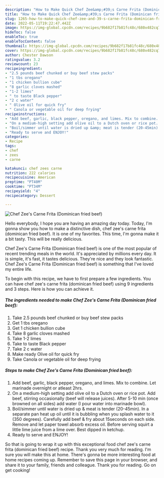 ```yaml
---
description: "How to Make Quick Chef Zee&amp;#39;s Carne Frita (Dominican fried beef)"
title: "How to Make Quick Chef Zee&amp;#39;s Carne Frita (Dominican fried beef)"
slug: 1265-how-to-make-quick-chef-zee-and-39-s-carne-frita-dominican-fried-beef
date: 2022-05-11T19:22:47.442Z
image: https://img-global.cpcdn.com/recipes/9b682f17b81fc48c/680x482cq70/chef-zees-carne-frita-dominican-fried-beef-recipe-main-photo.jpg
hideToc: false
enableToc: true
enableTocContent: false
thumbnail: https://img-global.cpcdn.com/recipes/9b682f17b81fc48c/680x482cq70/chef-zees-carne-frita-dominican-fried-beef-recipe-main-photo.jpg
cover: https://img-global.cpcdn.com/recipes/9b682f17b81fc48c/680x482cq70/chef-zees-carne-frita-dominican-fried-beef-recipe-main-photo.jpg
author: Chester Dawson
ratingvalue: 3.2
reviewcount: 23
recipeingredient:
- "2.5 pounds beef chunked or buy beef stew packs"
- "1 tbs oregano"
- "1 chicken bullion cube"
- "8 garlic cloves mashed"
- "1-2 limes"
- " to taste Black pepper"
- "2 c water"
- " Olive oil for quick fry"
- " Canola or vegetable oil for deep frying"
recipeinstructions:
- "Add beef, garlic, black pepper, oregano, and limes. Mix to combine. Let marinade overnight or atleast 2hrs."
- "On a medium-high setting add olive oil to a Dutch oven or rice pot. Add beef, stirring occasionally (beef will release juices). After 5-10 min (once browned on all sides) add water (I pour water into marinade bowl)."
- "Boil/simmer until water is dried up &amp; meat is tender (20-45min). In a separate pan heat up oil until it is bubbling when you splash water to it (350 degrees). Carefully add beef &amp; fry about 15seconds on each side. Remove and let paper towel absorb excess oil. Before serving squirt a little lime juice from a lime over. Best dipped in ketchup."
- "Ready to serve and ENJOY!"
categories:
- Recipe
tags:
- chef
- zees
- carne

katakunci: chef zees carne 
nutrition: 222 calories
recipecuisine: American
preptime: "PT40M"
cooktime: "PT34M"
recipeyield: "4"
recipecategory: Dessert

---
```



![Chef Zee&#39;s Carne Frita (Dominican fried beef)](https://img-global.cpcdn.com/recipes/9b682f17b81fc48c/680x482cq70/chef-zees-carne-frita-dominican-fried-beef-recipe-main-photo.jpg)

Hello everybody, I hope you are having an amazing day today. Today, I'm gonna show you how to make a distinctive dish, chef zee&#39;s carne frita (dominican fried beef). It is one of my favorites. This time, I'm gonna make it a bit tasty. This will be really delicious.

Chef Zee&#39;s Carne Frita (Dominican fried beef) is one of the most popular of recent trending meals in the world. It's appreciated by millions every day. It is simple, it's fast, it tastes delicious. They're nice and they look fantastic. Chef Zee&#39;s Carne Frita (Dominican fried beef) is something that I've loved my entire life.




To begin with this recipe, we have to first prepare a few ingredients. You can have chef zee&#39;s carne frita (dominican fried beef) using 9 ingredients and 3 steps. Here is how you can achieve it.

<!--inarticleads1-->

##### The ingredients needed to make Chef Zee&#39;s Carne Frita (Dominican fried beef):

1. Take 2.5 pounds beef chunked or buy beef stew packs
1. Get 1 tbs oregano
1. Get 1 chicken bullion cube
1. Take 8 garlic cloves mashed
1. Take 1-2 limes
1. Take  to taste Black pepper
1. Take 2 c water
1. Make ready  Olive oil for quick fry
1. Take  Canola or vegetable oil for deep frying




<!--inarticleads2-->

##### Steps to make Chef Zee&#39;s Carne Frita (Dominican fried beef):

1. Add beef, garlic, black pepper, oregano, and limes. Mix to combine. Let marinade overnight or atleast 2hrs.
1. On a medium-high setting add olive oil to a Dutch oven or rice pot. Add beef, stirring occasionally (beef will release juices). After 5-10 min (once browned on all sides) add water (I pour water into marinade bowl).
1. Boil/simmer until water is dried up &amp; meat is tender (20-45min). In a separate pan heat up oil until it is bubbling when you splash water to it (350 degrees). Carefully add beef &amp; fry about 15seconds on each side. Remove and let paper towel absorb excess oil. Before serving squirt a little lime juice from a lime over. Best dipped in ketchup.
1. Ready to serve and ENJOY!



So that is going to wrap it up with this exceptional food chef zee&#39;s carne frita (dominican fried beef) recipe. Thank you very much for reading. I'm sure you will make this at home. There's gonna be more interesting food at home recipes coming up. Remember to save this page in your browser, and share it to your family, friends and colleague. Thank you for reading. Go on get cooking!
